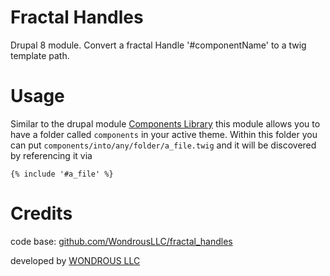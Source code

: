 # Fractal Handles

Drupal 8 module. Convert a fractal Handle '#componentName' to a twig template path.

# Usage

Similar to the drupal module [Components Library](https://www.drupal.org/project/components/)
this module allows you to have a folder called `components` in your active theme.
Within this folder you can put `components/into/any/folder/a_file.twig` and it will be
discovered by referencing it via

```twig
{% include '#a_file' %}
```

# Credits

code base: [github.com/WondrousLLC/fractal_handles](https://github.com/WondrousLLC/fractal_handles/)

developed by [WONDROUS LLC](https://www.wearewondrous.com/)